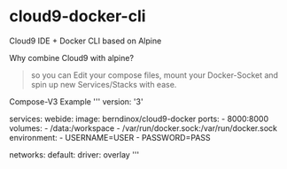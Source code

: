 # cloud9-docker-cli

Cloud9 IDE + Docker CLI based on Alpine

Why combine Cloud9 with alpine?

> so you can Edit your compose files, mount your Docker-Socket and spin up new Services/Stacks with ease.

Compose-V3 Example
'''
version: '3'

services:
  webide:
    image: berndinox/cloud9-docker
    ports:
      - 8000:8000
    volumes:
      - /data:/workspace
      - /var/run/docker.sock:/var/run/docker.sock
    environment:
      - USERNAME=USER
      - PASSWORD=PASS

networks:
  default:
    driver: overlay
'''
